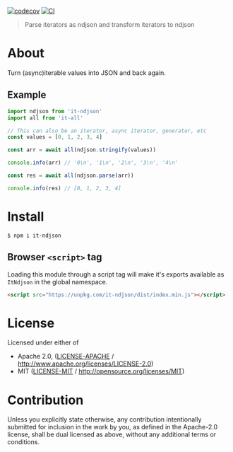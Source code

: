 [![codecov](https://img.shields.io/codecov/c/github/achingbrain/it.svg?style=flat-square)](https://codecov.io/gh/achingbrain/it)
[![CI](https://img.shields.io/github/actions/workflow/status/achingbrain/it/js-test-and-release.yml?branch=master\&style=flat-square)](https://github.com/achingbrain/it/actions/workflows/js-test-and-release.yml?query=branch%3Amaster)

> Parse iterators as ndjson and transform iterators to ndjson

# About

Turn (async)iterable values into JSON and back again.

## Example

```javascript
import ndjson from 'it-ndjson'
import all from 'it-all'

// This can also be an iterator, async iterator, generator, etc
const values = [0, 1, 2, 3, 4]

const arr = await all(ndjson.stringify(values))

console.info(arr) // '0\n', '1\n', '2\n', '3\n', '4\n'

const res = await all(ndjson.parse(arr))

console.info(res) // [0, 1, 2, 3, 4]
```

# Install

```console
$ npm i it-ndjson
```

## Browser `<script>` tag

Loading this module through a script tag will make it's exports available as `ItNdjson` in the global namespace.

```html
<script src="https://unpkg.com/it-ndjson/dist/index.min.js"></script>
```

# License

Licensed under either of

- Apache 2.0, ([LICENSE-APACHE](LICENSE-APACHE) / <http://www.apache.org/licenses/LICENSE-2.0>)
- MIT ([LICENSE-MIT](LICENSE-MIT) / <http://opensource.org/licenses/MIT>)

# Contribution

Unless you explicitly state otherwise, any contribution intentionally submitted for inclusion in the work by you, as defined in the Apache-2.0 license, shall be dual licensed as above, without any additional terms or conditions.
